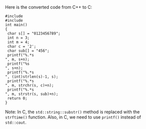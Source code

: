 Here is the converted code from C++ to C:
```
#include 
#include 
int main()
{
 char s[] = "0123456789";
 int n = 3;
 int m = 4;
 char c = '2';
 char sub[] = "456";
 printf("%.*s
", m, s+n);
 printf("%s
", s+n);
 printf("%.*s
", (int)strlen(s)-1, s);
 printf("%.*s
", m, strchr(s, c)+n);
 printf("%.*s
", m, strstr(s, sub)+n);
 return 0;
}
```
Note: In C, the `std::string::substr()` method is replaced with the `strftime()` function. Also, in C, we need to use `printf()` instead of `std::cout`.

